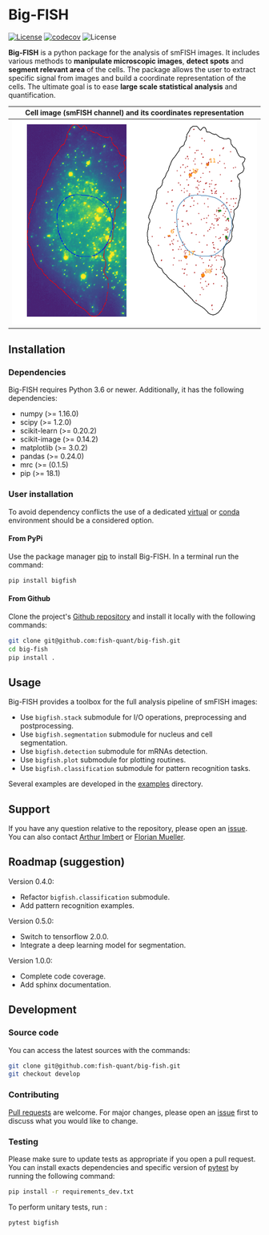 # Big-FISH

[![License](https://img.shields.io/badge/license-BSD%203--Clause-green)](https://github.com/fish-quant/big-fish/blob/master/LICENSE)
[![codecov](https://codecov.io/gh/fish-quant/big-fish/branch/master/graph/badge.svg?token=kEnikxXOxP)](https://codecov.io/gh/fish-quant/big-fish)
![License](https://img.shields.io/badge/python-3.6-blue)

**Big-FISH** is a python package for the analysis of smFISH images. It includes various methods to **manipulate microscopic images**, **detect spots** and **segment relevant area** of the cells. The package allows the user to extract specific signal from images and build a coordinate representation of the cells. The ultimate goal is to ease **large scale statistical analysis** and quantification.

| Cell image (smFISH channel) and its coordinates representation |
| ------------- |
| ![](images/plot_cell.png "Nucleus in blue, mRNAs in red, foci in orange and transcription sites in green") |

## Installation

### Dependencies

Big-FISH requires Python 3.6 or newer. Additionally, it has the following dependencies:

- numpy (>= 1.16.0)
- scipy (>= 1.2.0)
- scikit-learn (>= 0.20.2)
- scikit-image (>= 0.14.2)
- matplotlib (>= 3.0.2)
- pandas (>= 0.24.0)
- mrc (>= (0.1.5)
- pip (>= 18.1)

### User installation

To avoid dependency conflicts the use of a dedicated [virtual](https://docs.python.org/3.6/library/venv.html) or [conda](https://docs.conda.io/projects/conda/en/latest/user-guide/tasks/manage-environments.html) environment should be a considered option.

#### From PyPi

Use the package manager [pip](https://pip.pypa.io/en/stable/) to install Big-FISH. In a terminal run the command:

```bash
pip install bigfish
```

#### From Github

Clone the project's [Github repository](https://github.com/fish-quant/big-fish) and install it locally with the following commands:

```bash
git clone git@github.com:fish-quant/big-fish.git
cd big-fish
pip install .
```

## Usage

Big-FISH provides a toolbox for the full analysis pipeline of smFISH images:
- Use `bigfish.stack` submodule for I/O operations, preprocessing and postprocessing.
- Use `bigfish.segmentation` submodule for nucleus and cell segmentation.
- Use `bigfish.detection` submodule for mRNAs detection.
- Use `bigfish.plot` submodule for plotting routines.
- Use `bigfish.classification` submodule for pattern recognition tasks.

Several examples are developed in the [examples](https://github.com/fish-quant/big-fish/tree/master/examples) directory.

## Support

If you have any question relative to the repository, please open an [issue](https://github.com/fish-quant/big-fish/issues). You can also contact [Arthur Imbert](mailto:arthur.imbert@mines-paristech.fr) or [Florian Mueller](mailto:muellerf.research@gmail.com).

## Roadmap (suggestion)

Version 0.4.0:
- Refactor `bigfish.classification` submodule.
- Add pattern recognition examples.

Version 0.5.0:
- Switch to tensorflow 2.0.0.
- Integrate a deep learning model for segmentation.

Version 1.0.0:
- Complete code coverage.
- Add sphinx documentation.

## Development

### Source code

You can access the latest sources with the commands:

```bash
git clone git@github.com:fish-quant/big-fish.git
git checkout develop
```

### Contributing

[Pull requests](https://github.com/fish-quant/big-fish/pulls) are welcome. For major changes, please open an [issue](https://github.com/fish-quant/big-fish/issues) first to discuss what you would like to change.

### Testing

Please make sure to update tests as appropriate if you open a pull request. You can install exacts dependencies and specific version of [pytest](https://docs.pytest.org/en/latest/) by running the following command:

```bash
pip install -r requirements_dev.txt
```

To perform unitary tests, run : 

```bash
pytest bigfish
```
